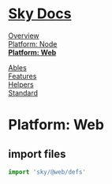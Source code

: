 <!--- This Platform: Web was auto-generated using "npx sky readme" --> 

# [Sky Docs](/README.md)

[Overview](..%2Fdocs%2Foverview%2FOverview.md)   
[Platform: Node](..%2F%40node%2FPlatform%3A%20Node.md)   
**[Platform: Web](..%2F%40web%2FPlatform%3A%20Web.md)**   
  
[Ables](..%2Fables%2FAbles.md)   
[Features](..%2Ffeatures%2FFeatures.md)   
[Helpers](..%2Fhelpers%2FHelpers.md)   
[Standard](..%2Fstandard%2FStandard.md)   

# Platform: Web

## import files

```typescript
import 'sky/@web/defs'

```